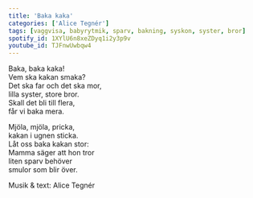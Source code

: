 ```yaml
--- 
title: 'Baka kaka'
categories: ['Alice Tegnér']
tags: [vaggvisa, babyrytmik, sparv, bakning, syskon, syster, bror]
spotify_id: 1XYlU6n8xeZDyq1i2y3p9v
youtube_id: TJFnwUwbqw4
---  
```


Baka, baka kaka!  
Vem ska kakan smaka?  
Det ska far och det ska mor,  
lilla syster, store bror.  
Skall det bli till flera,  
får vi baka mera.

Mjöla, mjöla, pricka,  
kakan i ugnen sticka.  
Låt oss baka kakan stor:  
Mamma säger att hon tror  
liten sparv behöver  
smulor som blir över.


Musik & text: Alice Tegnér
